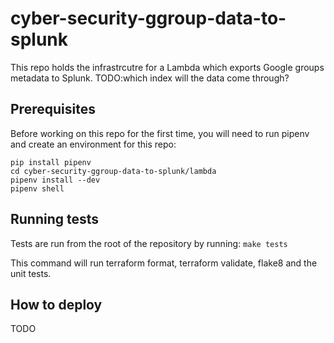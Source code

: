 # cyber-security-ggroup-data-to-splunk
This repo holds the infrastrcutre for a Lambda which exports Google groups metadata to Splunk.
TODO:which index will the data come through?
## Prerequisites

Before working on this repo for the first time, you will need to run pipenv and create an environment for this repo:

```
pip install pipenv
cd cyber-security-ggroup-data-to-splunk/lambda
pipenv install --dev
pipenv shell

```

## Running tests

Tests are run from the root of the repository by running:
`make tests`

This command will run terraform format, terraform validate, flake8 and the unit tests.

## How to deploy

 TODO